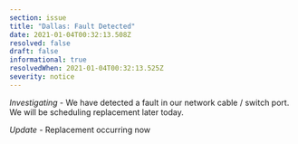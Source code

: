 ```yaml
---
section: issue
title: "Dallas: Fault Detected"
date: 2021-01-04T00:32:13.508Z
resolved: false
draft: false
informational: true
resolvedWhen: 2021-01-04T00:32:13.525Z
severity: notice
---
```

*Investigating* - We have detected a fault in our network cable / switch port. We will be scheduling replacement later today.

*Update* - Replacement occurring now